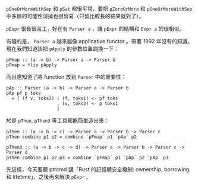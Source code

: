 `pOneOrMoreWithSep` 和 `pSat` 都很平常，要把 `pZeroOrMore` 和 `pOneOrMoreWithSep` 中多餘的可能性清掉也很容易（只留比較長的結果就對了）。

`pExpr` 很長很苦工，好在有 `Parser a` ，讓 `pExpr` 的結構和 `Expr a` 的很相似。

有趣的是， `Parser a` 越來越像 applicative functor 。帶著 1992 年沒有的知識，現在我們知道該把 `pApply` 的參數位置調換一下：

```
pFmap :: (a -> b) -> Parser a -> Parser b
pFmap = flip pApply
```

而且還知道了將 function 放到 `Parser` 中的重要性：

```
pAp :: Parser (a -> b) -> Parser a -> Parser b
pAp pf p toks
  = [ (f v, toks2) | (f, toks1) <- pf toks
                   , (v, toks2) <- p toks1
                   ]
```

於是 `pThen`, `pThen3` 等工具都能簡單造出來：

```
pThen :: (a -> b -> c) -> Parser a -> Parser b -> Parser c
pThen combine p1 p2 = combine `pFmap` p1 `pAp` p2

pThen3 :: (a -> b -> c -> d) -> Parser a -> Parser b -> Parser c -> Parser d
pThen combine p1 p2 p3 = combine `pFmap` p1 `pAp` p2 `pAp` p3
```

先這樣，今天要聽 ptrcmd 講「Rust 的記憶體安全機制: ownership, borrowing, 和 lifetime」，之後再來解決 `pExpr` 。
